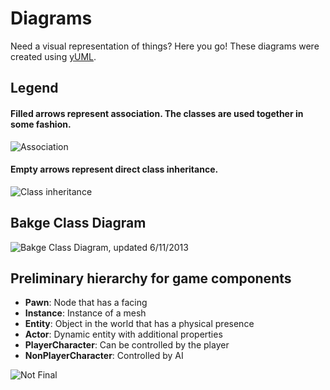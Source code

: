 Diagrams
========

Need a visual representation of things? Here you go! These diagrams were created using [yUML](http://yuml.me).

## Legend

#### Filled arrows represent association. The classes are used together in some fashion.

![Association](http://yuml.me/3ed9d14d)

#### Empty arrows represent direct class inheritance.

![Class inheritance](http://yuml.me/c818f171)



## Bakge Class Diagram

![Bakge Class Diagram, updated 6/11/2013](http://yuml.me/5fd71660)



## Preliminary hierarchy for game components


* **Pawn**: Node that has a facing
* **Instance**: Instance of a mesh
* **Entity**: Object in the world that has a physical presence
* **Actor**: Dynamic entity with additional properties
* **PlayerCharacter**: Can be controlled by the player
* **NonPlayerCharacter**: Controlled by AI


![Not Final](http://yuml.me/c2408d29)
